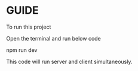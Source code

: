 GUIDE
=====

To run this project 

Open the terminal and run below code

npm run dev

This code will run server and client simultaneously.